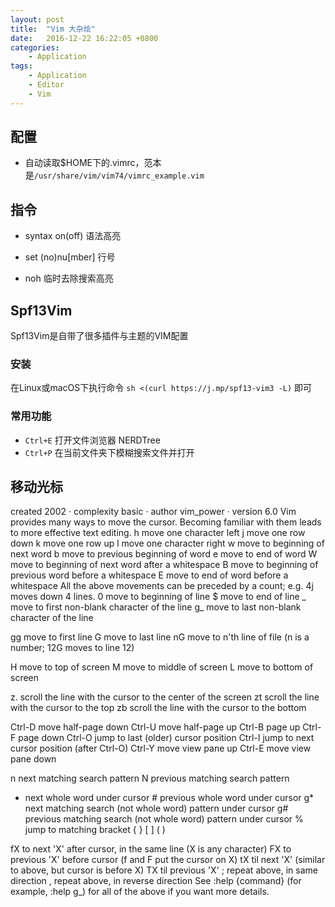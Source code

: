 ```yaml
---
layout: post
title:  "Vim 大杂烩"
date:   2016-12-22 16:22:05 +0800
categories:
    - Application
tags:
    - Application
    - Editor
    - Vim
---
```


## 配置

- 自动读取$HOME下的.vimrc，范本是`/usr/share/vim/vim74/vimrc_example.vim`

<!-- more -->

## 指令

- syntax on(off) 语法高亮

- set (no)nu[mber] 行号

- noh 临时去除搜索高亮

## Spf13Vim

Spf13Vim是自带了很多插件与主题的VIM配置

### 安装

在Linux或macOS下执行命令 `sh <(curl https://j.mp/spf13-vim3 -L)` 即可

### 常用功能

- `Ctrl+E` 打开文件浏览器 NERDTree
- `Ctrl+P` 在当前文件夹下模糊搜索文件并打开

## 移动光标

created 2002 · complexity basic · author vim\_power · version 6.0
Vim provides many ways to move the cursor. Becoming familiar with them leads to more effective text editing.
h   move one character left
j   move one row down
k   move one row up
l   move one character right
w   move to beginning of next word
b   move to previous beginning of word
e   move to end of word
W   move to beginning of next word after a whitespace
B   move to beginning of previous word before a whitespace
E   move to end of word before a whitespace
All the above movements can be preceded by a count; e.g. 4j moves down 4 lines.
0   move to beginning of line
$   move to end of line
_   move to first non-blank character of the line
g_  move to last non-blank character of the line

gg  move to first line
G   move to last line
nG  move to n'th line of file (n is a number; 12G moves to line 12)

H   move to top of screen
M   move to middle of screen
L   move to bottom of screen

z.  scroll the line with the cursor to the center of the screen
zt  scroll the line with the cursor to the top
zb  scroll the line with the cursor to the bottom

Ctrl-D  move half-page down
Ctrl-U  move half-page up
Ctrl-B  page up
Ctrl-F  page down
Ctrl-O  jump to last (older) cursor position
Ctrl-I  jump to next cursor position (after Ctrl-O)
Ctrl-Y  move view pane up
Ctrl-E  move view pane down

n   next matching search pattern
N   previous matching search pattern
*   next whole word under cursor
\#   previous whole word under cursor
g*  next matching search (not whole word) pattern under cursor
g#  previous matching search (not whole word) pattern under cursor
%   jump to matching bracket { } [ ] ( )

fX  to next 'X' after cursor, in the same line (X is any character)
FX  to previous 'X' before cursor (f and F put the cursor on X)
tX  til next 'X' (similar to above, but cursor is before X)
TX  til previous 'X'
;   repeat above, in same direction
,   repeat above, in reverse direction
See :help {command} (for example, :help g_) for all of the above if you want more details.
